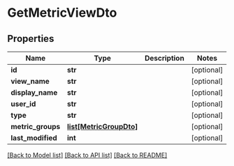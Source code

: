 # GetMetricViewDto

## Properties
Name | Type | Description | Notes
------------ | ------------- | ------------- | -------------
**id** | **str** |  | [optional] 
**view_name** | **str** |  | [optional] 
**display_name** | **str** |  | [optional] 
**user_id** | **str** |  | [optional] 
**type** | **str** |  | [optional] 
**metric_groups** | [**list[MetricGroupDto]**](MetricGroupDto.md) |  | [optional] 
**last_modified** | **int** |  | [optional] 

[[Back to Model list]](../README.md#documentation-for-models) [[Back to API list]](../README.md#documentation-for-api-endpoints) [[Back to README]](../README.md)

